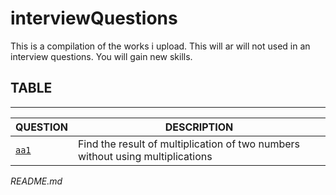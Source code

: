 # interviewQuestions
This is a compilation of the works i upload.
This will ar will not used in an interview questions.
You will gain new skills.

## TABLE
--------------
| QUESTION | DESCRIPTION |
|----------|-------------|
| [`aa1`](./aa1/README.txt) | Find the result of multiplication of two numbers without using multiplications |




*README.md*


